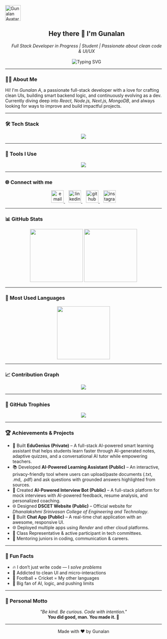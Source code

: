 <!-- Header -->
<div>
  <div align="left">
    <img src="assets/avatar.png" alt="Gunalan Avatar" width="50" />
  </div>

  <div align="center" style="display: inline-block; vertical-align: top; max-width: 500px; margin-left: 20px;">
    <h2>Hey there 👋 I'm Gunalan </h2>
    <i>Full Stack Developer in Progress | Student | Passionate about clean code & UI/UX</i><br><br>
    <img src="https://readme-typing-svg.demolab.com?font=Fira+Code&pause=1000&center=false&width=400&lines=Building+with+MERN+%7C+Next.js;Always+Learning+Something+New+%F0%9F%92%AB;Let's+Connect+%26+Code+Together+%F0%9F%94%A5" alt="Typing SVG" />
  </div>
</div>

---

### 👨‍💻 About Me

Hi! I'm *Gunalan A*, a passionate full-stack developer with a love for crafting clean UIs, building smart backend logic, and continuously evolving as a dev.  
Currently diving deep into *React, Node.js, Next.js, MongoDB*, and always looking for ways to improve and build impactful projects.

---

### 🛠 Tech Stack

<p align="center">
  <img src="https://skillicons.dev/icons?i=html,css,js,tailwind,react,nodejs,express,mongodb,nextjs,python&theme=dark" />
</p>

---

### 🔧 Tools I Use

<p align="center">
  <img src="https://skillicons.dev/icons?i=git,github,vscode,figma,canva&theme=dark" />
</p>

---

### 🌐 Connect with me

<p align="center">
  <a href="mailto:yourmail@gmail.com" target="_blank">
    <img src="https://skillicons.dev/icons?i=gmail" height="40" alt="email" />
  </a>
  &nbsp;&nbsp;
  <a href="https://www.linkedin.com/in/gunalan18/" target="_blank">
    <img src="https://skillicons.dev/icons?i=linkedin" height="40" alt="linkedin" />
  </a>
  &nbsp;&nbsp;
  <a href="https://github.com/Gunalan183" target="_blank">
    <img src="https://skillicons.dev/icons?i=github" height="40" alt="github" />
  </a>
  &nbsp;&nbsp;
  <a href="https://www.instagram.com/yourinstagram/" target="_blank">
    <img src="https://skillicons.dev/icons?i=instagram" height="40" alt="instagram" />
  </a>
</p>

---

### 📊 GitHub Stats  

<p align="center">
  <img src="https://github-readme-stats.vercel.app/api?username=Gunalan183&show_icons=true&theme=tokyonight&border_radius=10&title_color=ffffff&icon_color=79ff97" height="170" />
  <img src="https://github-readme-streak-stats.herokuapp.com?user=Gunalan183&theme=tokyonight&hide_border=false&date_format=M%20j%5B%2C%20Y%5D" height="170"/>
</p>

---

### 🧠 Most Used Languages  

<p align="center">
  <img src="https://github-readme-stats.vercel.app/api/top-langs/?username=Gunalan183&layout=compact&theme=tokyonight&langs_count=8&border_radius=10&title_color=ffffff&icon_color=79ff97" height="170" />
</p>

---

### 📈 Contribution Graph  

<p align="center">
  <img src="https://github-readme-activity-graph.vercel.app/graph?username=Gunalan183&theme=tokyo-night&area=true&hide_border=false&radius=10" />
</p>

---

### 🧩 GitHub Trophies  

<p align="center">
  <img src="https://github-profile-trophy.vercel.app/?username=Gunalan183&theme=algolia&column=7&no-frame=true" />
</p>

---

### 🏆 Achievements & Projects

- 🚀 Built **EduGenius (Private)** – A full-stack AI-powered smart learning assistant that helps students learn faster through AI-generated notes, adaptive quizzes, and a conversational AI tutor while empowering teachers.  
- 📚 Developed **AI-Powered Learning Assistant (Public)** – An interactive, privacy-friendly tool where users can upload/paste documents (.txt, .md, .pdf) and ask questions with grounded answers highlighted from sources.  
- 🤖 Created **AI-Powered Interview Bot (Public)** – A full-stack platform for mock interviews with AI-powered feedback, resume analysis, and personalized coaching.  
- 🌐 Designed **DSCET Website (Public)** – Official website for *Dhanalakshmi Srinivasan College of Engineering and Technology*.  
- 💬 Built **Chat App (Public)** – A real-time chat application with an awesome, responsive UI.  
- 🌐 Deployed multiple apps using *Render* and other cloud platforms.  
- 🥇 Class Representative & active participant in tech committees.  
- 💬 Mentoring juniors in coding, communication & careers.  

---

### 🎯 Fun Facts

- 🔥 I don’t just write code — I *solve problems*  
- 🧩 Addicted to clean UI and micro-interactions  
- 🏏 Football + Cricket = My other languages  
- 🤖 Big fan of AI, logic, and pushing limits  

---

### 💬 Personal Motto

<p align="center">
  <i>"Be kind. Be curious. Code with intention."</i><br />
  <b>You did good, man. You made it. 🚀</b>
</p>

---

<p align="center">
  Made with ❤ by Gunalan
</p>

